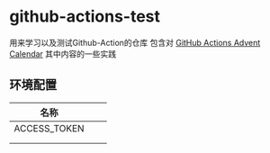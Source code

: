 # github-actions-test
用来学习以及测试Github-Action的仓库
包含对 [GitHub Actions Advent Calendar](https://www.edwardthomson.com/blog/github_actions_1_cicd_triggers.html) 其中内容的一些实践

## 环境配置
| 名称         |      |      |
| ------------ | ---- | ---- |
| ACCESS_TOKEN |      |      |
|              |      |      |
|              |      |      |


